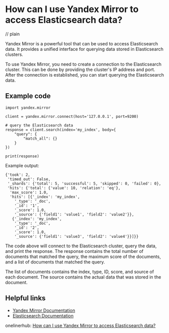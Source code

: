 # How can I use Yandex Mirror to access Elasticsearch data?
// plain

Yandex Mirror is a powerful tool that can be used to access Elasticsearch data. It provides a unified interface for querying data stored in Elasticsearch clusters.

To use Yandex Mirror, you need to create a connection to the Elasticsearch cluster. This can be done by providing the cluster's IP address and port. After the connection is established, you can start querying the Elasticsearch data.

## Example code

```
import yandex.mirror

client = yandex.mirror.connect(host='127.0.0.1', port=9200)

# query the Elasticsearch data
response = client.search(index='my_index', body={
    "query": {
        "match_all": {}
    }
})

print(response)
```

Example output:
```
{'took': 2,
 'timed_out': False,
 '_shards': {'total': 5, 'successful': 5, 'skipped': 0, 'failed': 0},
 'hits': {'total': {'value': 10, 'relation': 'eq'},
  'max_score': 1.0,
  'hits': [{'_index': 'my_index',
    '_type': '_doc',
    '_id': '1',
    '_score': 1.0,
    '_source': {'field1': 'value1', 'field2': 'value2'}},
   {'_index': 'my_index',
    '_type': '_doc',
    '_id': '2',
    '_score': 1.0,
    '_source': {'field1': 'value3', 'field2': 'value4'}}]}}
```

The code above will connect to the Elasticsearch cluster, query the data, and print the response. The response contains the total number of documents that matched the query, the maximum score of the documents, and a list of documents that matched the query.

The list of documents contains the index, type, ID, score, and source of each document. The source contains the actual data that was stored in the document.

## Helpful links

- [Yandex Mirror Documentation](https://yandex.github.io/mirror/)
- [Elasticsearch Documentation](https://www.elastic.co/guide/en/elasticsearch/reference/current/index.html)

onelinerhub: [How can I use Yandex Mirror to access Elasticsearch data?](https://onelinerhub.com/elasticsearch/how-can-i-use-yandex-mirror-to-access-elasticsearch-data)